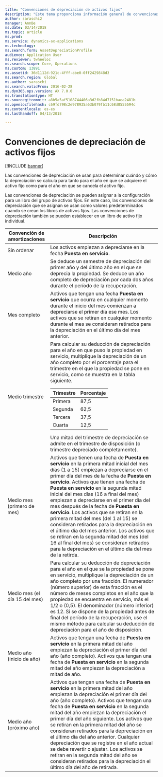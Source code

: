 ```yaml
---
title: "Convenciones de depreciación de activos fijos"
description: "Este tema proporciona información general de convenciones de depreciación de los activos fijos."
author: saraschi2
manager: AnnBe
ms.date: 03/14/2018
ms.topic: article
ms.prod: 
ms.service: dynamics-ax-applications
ms.technology: 
ms.search.form: AssetDepreciationProfile
audience: Application User
ms.reviewer: twheeloc
ms.search.scope: Core, Operations
ms.custom: 13891
ms.assetid: 36d1112d-921c-4fff-abe0-0ff2429848d3
ms.search.region: Global
ms.author: saraschi
ms.search.validFrom: 2016-02-28
ms.dyn365.ops.version: AX 7.0.0
ms.translationtype: HT
ms.sourcegitcommit: a8b5a5af5108744406a3d2fb84d7151baea2481b
ms.openlocfilehash: c69fd798c2e978935a63b079fb11c68d8555594c
ms.contentlocale: es-es
ms.lasthandoff: 04/13/2018

---
```


# <a name="fixed-asset-depreciation-conventions"></a>Convenciones de depreciación de activos fijos

[!INCLUDE [banner](../includes/banner.md)]

Las convenciones de depreciación se usan para determinar cuándo y cómo la depreciación se calcula para tanto para el año en que se adquiere el activo fijo como para el año en que se cancela el activo fijo.

Las convenciones de depreciación se pueden asignar a la configuración para un libro del grupo de activos fijos. En este caso, las convenciones de depreciación que se asignan se usan como valores predeterminados cuando se crean los libros de activos fijos. Las convenciones de depreciación también se pueden establecer en un libro de activo fijo individual.


|  Convención de amortizaciones  |                                                                                                                                                                                                                                                                                                                                                                                                     Descripción                                                                                                                                                                                                                                                                                                                                                                                                     |
|---------------------------|---------------------------------------------------------------------------------------------------------------------------------------------------------------------------------------------------------------------------------------------------------------------------------------------------------------------------------------------------------------------------------------------------------------------------------------------------------------------------------------------------------------------------------------------------------------------------------------------------------------------------------------------------------------------------------------------------------------------------------------------------------------------------------------------------------------------|
|           Sin ordenar            |                                                                                                                                                                                                                                                                                                                                                                     Los activos empiezan a depreciarse en la fecha <strong>Puesta en servicio</strong>.                                                                                                                                                                                                                                                                                                                                                                      |
|         Medio año         |                                                                                                                                                                                                                                                                                                     Se deduce un semestre de depreciación del primer año y del último año en el que se deprecia la propiedad. Se deduce un año completo de depreciación por cada dos años durante el período de la recuperación.                                                                                                                                                                                                                                                                                                      |
|        Mes completo         |                                                                                                                                                                                                                                                        Activos que tengan una fecha <strong>Puesta en servicio</strong> que ocurra en cualquier momento durante el inicio del mes comienzan a depreciarse el primer día ese mes. Los activos que se retiran en cualquier momento durante el mes se consideran retirados para la depreciación en el último día del mes anterior.                                                                                                                                                                                                                                                         |
|        Medio trimestre        |                                                                                                           Para calcular su deducción de depreciación para el año en que puso la propiedad en servicio, multiplique la depreciación de un año completo por el porcentaje para el trimestre en el que la propiedad se pone en servicio, como se muestra en la tabla siguiente.<table><thead><tr><th>Trimestre</th><th>Porcentaje</th></tr></thead><tbody><tr><td>Primera</td><td>87,5</td></tr><tr><td>Segunda</td><td>62,5</td></tr><tr><td>Tercera</td><td>37,5</td></tr><tr><td>Cuarta</td><td>12,5</td></tr></tbody></table>Una mitad del trimestre de depreciación se admite en el trimestre de disposición (o trimestre depreciado completamente).                                                                                                            |
| Medio mes (primero de mes)  | Activos que tienen una fecha de <strong>Puesta en servicio</strong> en la primera mitad inicial del mes días (1 a 15) empiezan a depreciarse en el primer día del mes de la fecha de <strong>Puesta en servicio</strong>. Activos que tienen una fecha de <strong>Puesta en servicio</strong> en la segunda mitad inicial del mes días (16 a final del mes) empiezan a depreciarse en el primer día del mes después de la fecha de <strong>Puesta en servicio</strong>. Los activos que se retiran en la primera mitad del mes (del 1 al 15) se consideran retirados para la depreciación en el último día del mes anterior. Los activos que se retiran en la segunda mitad del mes (del 16 al final del mes) se consideran retirados para la depreciación en el último día del mes de la retirda. |
| Medio mes (el día 15 del mes) |                                                                                                                                                        Para calcular su deducción de depreciación para el año en el que se la propiedad se pone en servicio, multiplique la depreciación de un año completo por una fracción. El numerador (número superior) de esta fracción es el número de meses completos en el año que la propiedad se encuentra en servicio, más el 1/2 o (0,5). El denominador (número inferior) es 12. Si se dispone de la propiedad antes de final del período de la recuperación, use el mismo método para calcular su deducción de depreciación para el año de disposición.                                                                                                                                                        |
| Medio año (inicio de año) |                                                                                                                                                                                                                                                          Activos que tengan una fecha de <strong>Puesta en servicio</strong> en la primera mitad del año empiezan la depreciación el primer día del año (año completo). Activos que tengan una fecha de <strong>Puesta en servicio</strong> en la segunda mitad del año empiezan la depreciación a mitad de año.                                                                                                                                                                                                                                                          |
|   Medio año (próximo año)   |                                                            Activos que tengan una fecha de <strong>Puesta en servicio</strong> en la primera mitad del año empiezan la depreciación el primer día del año (año completo). Activos que tengan una fecha de <strong>Puesta en servicio</strong> en la segunda mitad del año empiezan la depreciación el primer día del año siguiente. Los activos que se retiran en la primera mitad del año se consideran retirados para la depreciación en el último día del año anterior. Cualquier depreciación que se registre en el año actual se debe revertir o ajustar. Los activos se retiran en la segunda mitad del año se consideran retirados para la depreciación el último día del año de retirada.                                                            |


